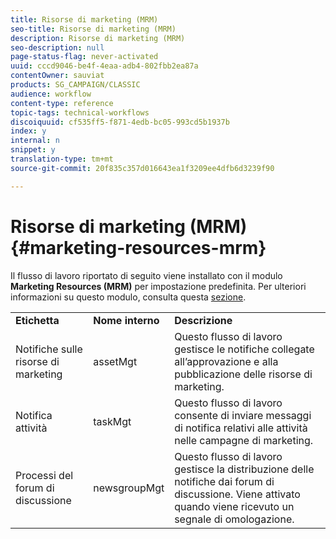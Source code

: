 ```yaml
---
title: Risorse di marketing (MRM)
seo-title: Risorse di marketing (MRM)
description: Risorse di marketing (MRM)
seo-description: null
page-status-flag: never-activated
uuid: cccd9046-be4f-4eaa-adb4-802fbb2ea87a
contentOwner: sauviat
products: SG_CAMPAIGN/CLASSIC
audience: workflow
content-type: reference
topic-tags: technical-workflows
discoiquuid: cf535ff5-f871-4edb-bc05-993cd5b1937b
index: y
internal: n
snippet: y
translation-type: tm+mt
source-git-commit: 20f835c357d016643ea1f3209ee4dfb6d3239f90

---
```



# Risorse di marketing (MRM){#marketing-resources-mrm}

Il flusso di lavoro riportato di seguito viene installato con il modulo **Marketing Resources (MRM)** per impostazione predefinita. Per ulteriori informazioni su questo modulo, consulta questa [sezione](../../campaign/using/designing-marketing-campaigns.md).

<table> 
 <tbody> 
  <tr> 
   <td> <strong>Etichetta</strong><br /> </td> 
   <td> <strong>Nome interno</strong><br /> </td> 
   <td> <strong>Descrizione</strong><br /> </td> 
  </tr> 
  <tr> 
   <td> <span class="uicontrol">Notifiche sulle</span> risorse di marketing <br /> </td> 
   <td> <span class="uicontrol">assetMgt</span><br /> </td> 
   <td> Questo flusso di lavoro gestisce le notifiche collegate all’approvazione e alla pubblicazione delle risorse di marketing. <br /> </td> 
  </tr> 
  <tr> 
   <td> <span class="uicontrol">Notifica</span> attività <br /> </td> 
   <td> <span class="uicontrol">taskMgt</span><br /> </td> 
   <td> Questo flusso di lavoro consente di inviare messaggi di notifica relativi alle attività nelle campagne di marketing.<br /> </td> 
  </tr> 
  <tr> 
   <td> <span class="uicontrol">Processi</span> del forum di discussione <br /> </td> 
   <td> <span class="uicontrol">newsgroupMgt</span><br /> </td> 
   <td> Questo flusso di lavoro gestisce la distribuzione delle notifiche dai forum di discussione. Viene attivato quando viene ricevuto un segnale di omologazione.<br /> </td> 
  </tr> 
 </tbody> 
</table>

